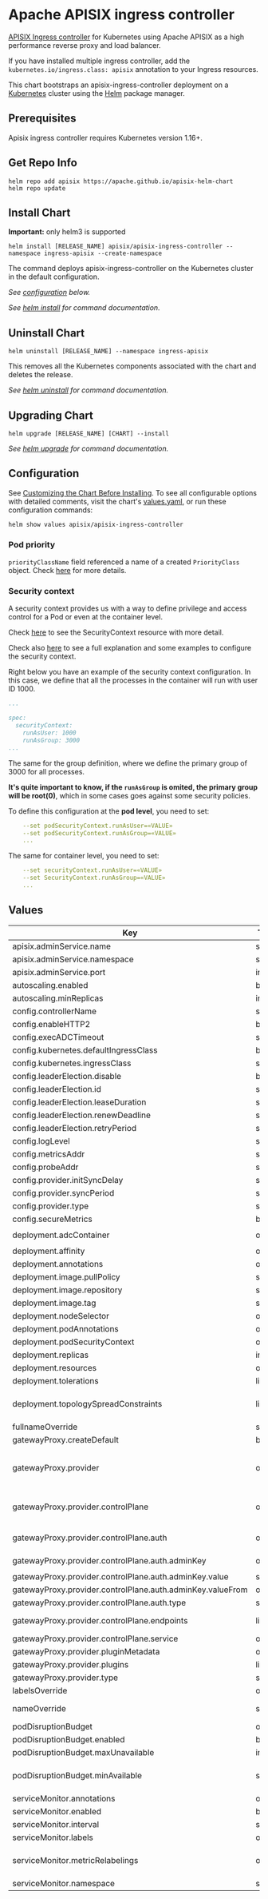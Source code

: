 # Apache APISIX ingress controller

[APISIX Ingress controller](https://github.com/apache/apisix-ingress-controller/) for Kubernetes using Apache APISIX as a high performance reverse proxy and load balancer.

If you have installed multiple ingress controller, add the `kubernetes.io/ingress.class: apisix` annotation to your Ingress resources.

This chart bootstraps an apisix-ingress-controller deployment on a [Kubernetes](http://kubernetes.io) cluster using the [Helm](https://helm.sh) package manager.

## Prerequisites

Apisix ingress controller requires Kubernetes version 1.16+.

## Get Repo Info

```console
helm repo add apisix https://apache.github.io/apisix-helm-chart
helm repo update
```

## Install Chart

**Important:** only helm3 is supported

```console
helm install [RELEASE_NAME] apisix/apisix-ingress-controller --namespace ingress-apisix --create-namespace
```

The command deploys apisix-ingress-controller on the Kubernetes cluster in the default configuration.

_See [configuration](#configuration) below._

_See [helm install](https://helm.sh/docs/helm/helm_install/) for command documentation._

## Uninstall Chart

```console
helm uninstall [RELEASE_NAME] --namespace ingress-apisix
```

This removes all the Kubernetes components associated with the chart and deletes the release.

_See [helm uninstall](https://helm.sh/docs/helm/helm_uninstall/) for command documentation._

## Upgrading Chart

```console
helm upgrade [RELEASE_NAME] [CHART] --install
```

_See [helm upgrade](https://helm.sh/docs/helm/helm_upgrade/) for command documentation._

## Configuration

See [Customizing the Chart Before Installing](https://helm.sh/docs/intro/using_helm/#customizing-the-chart-before-installing). To see all configurable options with detailed comments, visit the chart's [values.yaml](./values.yaml), or run these configuration commands:

```console
helm show values apisix/apisix-ingress-controller
```

### Pod priority

`priorityClassName` field referenced a name of a created `PriorityClass` object. Check [here](https://kubernetes.io/docs/concepts/scheduling-eviction/pod-priority-preemption) for more details.

### Security context

A security context provides us with a way to define privilege and access control for a Pod or even at the container level.

Check [here](https://kubernetes.io/docs/reference/generated/kubernetes-api/v1.23/#securitycontext-v1-core) to see the SecurityContext resource with more detail.

Check also [here](https://kubernetes.io/docs/tasks/configure-pod-container/security-context/) to see a full explanation and some examples to configure the security context.

Right below you have an example of the security context configuration. In this case, we define that all the processes in the container will run with user ID 1000.

```yaml
...

spec:
  securityContext:
    runAsUser: 1000
    runAsGroup: 3000
...
```

The same for the group definition, where we define the primary group of 3000 for all processes.

**It's quite important to know, if the `runAsGroup` is omited, the primary group will be root(0)**, which in some cases goes against some security policies.

To define this configuration at the **pod level**, you need to set:

```yaml
    --set podSecurityContext.runAsUser=«VALUE»
    --set podSecurityContext.runAsGroup=«VALUE»
    ...
```

The same for container level, you need to set:

```yaml
    --set securityContext.runAsUser=«VALUE»
    --set SecurityContext.runAsGroup=«VALUE»
    ...
```

## Values

| Key | Type | Default | Description |
|-----|------|---------|-------------|
| apisix.adminService.name | string | `"apisix-admin"` |  |
| apisix.adminService.namespace | string | `"apisix-ingress"` |  |
| apisix.adminService.port | int | `9180` |  |
| autoscaling.enabled | bool | `false` |  |
| autoscaling.minReplicas | int | `1` |  |
| config.controllerName | string | `"apisix.apache.org/apisix-ingress-controller"` |  |
| config.enableHTTP2 | bool | `false` |  |
| config.execADCTimeout | string | `"15s"` |  |
| config.kubernetes.defaultIngressClass | bool | `false` |  |
| config.kubernetes.ingressClass | string | `"apisix"` |  |
| config.leaderElection.disable | bool | `false` |  |
| config.leaderElection.id | string | `"apisix-ingress-controller-leader"` |  |
| config.leaderElection.leaseDuration | string | `"15s"` |  |
| config.leaderElection.renewDeadline | string | `"10s"` |  |
| config.leaderElection.retryPeriod | string | `"2s"` |  |
| config.logLevel | string | `"info"` |  |
| config.metricsAddr | string | `":8080"` |  |
| config.probeAddr | string | `":8081"` |  |
| config.provider.initSyncDelay | string | `"20m"` |  |
| config.provider.syncPeriod | string | `"1m"` |  |
| config.provider.type | string | `"apisix"` |  |
| config.secureMetrics | bool | `false` |  |
| deployment.adcContainer | object | `{"config":{"logLevel":"info"},"image":{"repository":"ghcr.io/api7/adc","tag":"0.21.0"}}` | Set adc sidecar container configuration |
| deployment.affinity | object | `{}` |  |
| deployment.annotations | object | `{}` | Add annotations to Apache APISIX ingress controller resource |
| deployment.image.pullPolicy | string | `"IfNotPresent"` |  |
| deployment.image.repository | string | `"apache/apisix-ingress-controller"` |  |
| deployment.image.tag | string | `"2.0.0-rc4"` |  |
| deployment.nodeSelector | object | `{}` |  |
| deployment.podAnnotations | object | `{}` |  |
| deployment.podSecurityContext | object | `{}` |  |
| deployment.replicas | int | `1` |  |
| deployment.resources | object | `{}` | Set pod resource requests & limits |
| deployment.tolerations | list | `[]` |  |
| deployment.topologySpreadConstraints | list | `[]` | Topology Spread Constraints for pod assignment spread across your cluster among failure-domains ref: https://kubernetes.io/docs/concepts/workloads/pods/pod-topology-spread-constraints/#spread-constraints-for-pods |
| fullnameOverride | string | `""` |  |
| gatewayProxy.createDefault | bool | `false` | Controls whether to create a default GatewayProxy custom resource. |
| gatewayProxy.provider | object | `{"controlPlane":{"auth":{"adminKey":{"value":"edd1c9f034335f136f87ad84b625c8f1","valueFrom":{}},"type":"AdminKey"},"endpoints":[],"service":{"name":"","port":9180}},"pluginMetadata":{},"plugins":[],"type":"ControlPlane"}` | Configuration for the GatewayProxy provider connection |
| gatewayProxy.provider.controlPlane | object | `{"auth":{"adminKey":{"value":"edd1c9f034335f136f87ad84b625c8f1","valueFrom":{}},"type":"AdminKey"},"endpoints":[],"service":{"name":"","port":9180}}` | ControlPlane provider specific configuration Either `endpoints` or `service` must be specified, but not both. |
| gatewayProxy.provider.controlPlane.auth | object | `{"adminKey":{"value":"edd1c9f034335f136f87ad84b625c8f1","valueFrom":{}},"type":"AdminKey"}` | Authentication configuration for control plane connection |
| gatewayProxy.provider.controlPlane.auth.adminKey | object | `{"value":"edd1c9f034335f136f87ad84b625c8f1","valueFrom":{}}` | AdminKey authentication configuration. Either `value` or `valueFrom` must be specified, but not both. |
| gatewayProxy.provider.controlPlane.auth.adminKey.value | string | `"edd1c9f034335f136f87ad84b625c8f1"` | The admin key value for authentication. |
| gatewayProxy.provider.controlPlane.auth.adminKey.valueFrom | object | `{}` | Reference to admin key stored in a Kubernetes Secret |
| gatewayProxy.provider.controlPlane.auth.type | string | `AdminKey` | Authentication type. Only `AdminKey` is currently supported. |
| gatewayProxy.provider.controlPlane.endpoints | list | `[]` | List of APISIX control plane Admin API endpoints. example: ["http://apisix-admin.default.svc.cluster.local:9180"] |
| gatewayProxy.provider.controlPlane.service | object | `{"name":"","port":9180}` | Alternatively, reference a Kubernetes Service for the APISIX Admin API. |
| gatewayProxy.provider.pluginMetadata | object | `{}` | Global plugin metadata shared by all instances of the same plugin. |
| gatewayProxy.provider.plugins | list | `[]` | List of global plugins to be enabled on the GatewayProxy. |
| gatewayProxy.provider.type | string | `"ControlPlane"` | Specifies the provider type for the GatewayProxy. |
| labelsOverride | object | `{}` | Override default labels assigned to Apache APISIX ingress controller resource |
| nameOverride | string | `""` | Default values for apisix-ingress-controller. This is a YAML-formatted file. Declare variables to be passed into your templates.  |
| podDisruptionBudget | object | `{"enabled":false,"maxUnavailable":1,"minAvailable":"90%"}` | See https://kubernetes.io/docs/tasks/run-application/configure-pdb/ for more details |
| podDisruptionBudget.enabled | bool | `false` | Enable or disable podDisruptionBudget |
| podDisruptionBudget.maxUnavailable | int | `1` | Set the maxUnavailable of podDisruptionBudget |
| podDisruptionBudget.minAvailable | string | `"90%"` | Set the `minAvailable` of podDisruptionBudget. You can specify only one of `maxUnavailable` and `minAvailable` in a single PodDisruptionBudget. See [Specifying a Disruption Budget for your Application](https://kubernetes.io/docs/tasks/run-application/configure-pdb/#specifying-a-poddisruptionbudget) for more details |
| serviceMonitor.annotations | object | `{}` | @param serviceMonitor.annotations ServiceMonitor annotations |
| serviceMonitor.enabled | bool | `false` | Enable or disable ServiceMonitor |
| serviceMonitor.interval | string | `"15s"` | @param serviceMonitor.interval Interval at which metrics should be scraped |
| serviceMonitor.labels | object | `{}` | @param serviceMonitor.labels ServiceMonitor extra labels |
| serviceMonitor.metricRelabelings | object | `{}` | @param serviceMonitor.metricRelabelings MetricRelabelConfigs to apply to samples before ingestion. ref: https://prometheus.io/docs/prometheus/latest/configuration/configuration/#metric_relabel_configs |
| serviceMonitor.namespace | string | `"monitoring"` | @param serviceMonitor.namespace Namespace in which to create the ServiceMonitor |
